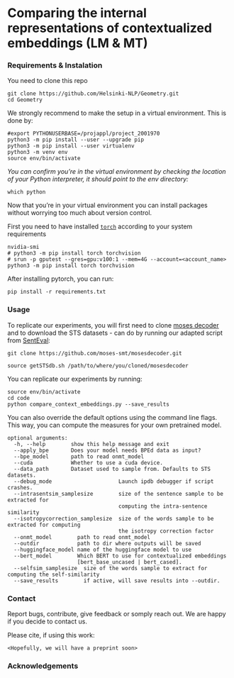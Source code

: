 # Comparing the internal representations of contextualized embeddings (LM & MT)

### Requirements & Instalation 
You need to clone this repo
```
git clone https://github.com/Helsinki-NLP/Geometry.git
cd Geometry
```
We strongly recommend to make the setup in a virtual environment. 
This is done by:
```
#export PYTHONUSERBASE=/projappl/project_2001970
python3 -m pip install --user --upgrade pip
python3 -m pip install --user virtualenv
python3 -m venv env
source env/bin/activate
```
_You can confirm you’re in the virtual environment by checking the location of your Python interpreter, it should point to the env directory:_
```
which python
```
Now that you’re in your virtual environment you can install packages without worrying too much about version control.

First you need to have installed [`torch`](https://pytorch.org/get-started/locally/) according to your system requirements
```
nvidia-smi
# python3 -m pip install torch torchvision
# srun -p gputest --gres=gpu:v100:1 --mem=4G --account=<account_name> python3 -m pip install torch torchvision
```

After installing pytorch, you can run: 
```
pip install -r requirements.txt
```

### Usage

To replicate our experiments, you will first need to clone [moses decoder](https://github.com/moses-smt/mosesdecoder.git)
and to download the STS datasets - can do by running our adapted script from [SentEval](https://github.com/facebookresearch/SentEval):
```
git clone https://github.com/moses-smt/mosesdecoder.git

source getSTSdb.sh /path/to/where/you/cloned/mosesdecoder
```


You can replicate our experiments by running: 
```
source env/bin/activate
cd code
python compare_context_embeddings.py --save_results
```

You can also override the default options using the command line flags. 
This way, you can compute the measures for your own pretrained model. 
```
optional arguments:
  -h, --help        show this help message and exit
  --apply_bpe       Does your model needs BPEd data as input?
  --bpe_model       path to read onmt_model
  --cuda            Whether to use a cuda device.
  --data_path       Dataset used to sample from. Defaults to STS datasets.
  --debug_mode                     Launch ipdb debugger if script crashes.
  --intrasentsim_samplesize        size of the sentence sample to be extracted for
                                   computing the intra-sentence similarity
  --isotropycorrection_samplesize  size of the words sample to be extracted for computing
                                   the isotropy correction factor
  --onmt_model        path to read onmt_model
  --outdir            path to dir where outputs will be saved
  --huggingface_model name of the huggingface model to use
  --bert_model        Which BERT to use for contextualized embeddings
                      [bert_base_uncased | bert_cased].
  --selfsim_samplesize  size of the words sample to extract for computing the self-similarity
  --save_results        if active, will save results into --outdir.

```

### Contact
Report bugs, contribute, give feedback or somply reach out. We are happy if you decide to contact us. 

Please cite, if using this work: 
``` 
<Hopefully, we will have a preprint soon>
```

### Acknowledgements


